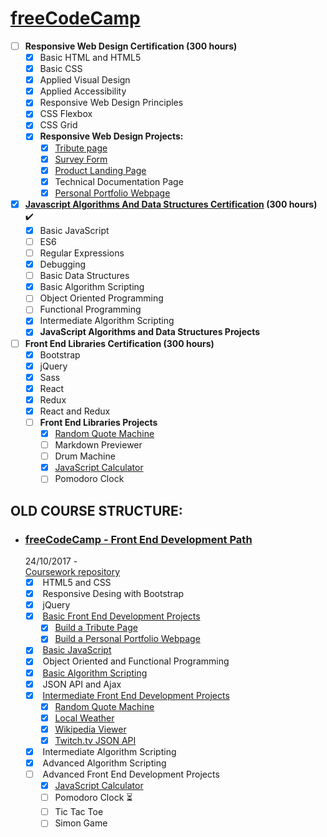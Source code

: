 # [freeCodeCamp](https://www.freecodecamp.org/)
- [ ] **Responsive Web Design Certification (300 hours)**
    - [x] Basic HTML and HTML5 
    - [X] Basic CSS
    - [x] Applied Visual Design
    - [x] Applied Accessibility
    - [x] Responsive Web Design Principles
    - [x] CSS Flexbox
    - [x] CSS Grid
    - [x] **Responsive Web Design Projects:**
      - [x] [Tribute page](https://jpacsai.github.io/freeCodeCamp/ResponsiveWebDesign_Projects/Tribute_page/)
      - [x] [Survey Form](https://jpacsai.github.io/freeCodeCamp/ResponsiveWebDesign_Projects/Survey_Form/)
      - [x] [Product Landing Page](https://jpacsai.github.io/freeCodeCamp/ResponsiveWebDesign_Projects/Product_Landing_Page/)
      - [x] Technical Documentation Page
      - [x] [Personal Portfolio Webpage](https://jpacsai.github.io/freeCodeCamp/ResponsiveWebDesign_Projects/Portfolio_page/)
- [x] **[Javascript Algorithms And Data Structures Certification](https://www.freecodecamp.org/certification/jpacsai/javascript-algorithms-and-data-structures) (300 hours)** ✔️
    - [x] Basic JavaScript
    - [ ] ES6
    - [ ] Regular Expressions
    - [x] Debugging
    - [ ] Basic Data Structures
    - [x] Basic Algorithm Scripting
    - [ ] Object Oriented Programming
    - [ ] Functional Programming
    - [x] Intermediate Algorithm Scripting
    - [x] **JavaScript Algorithms and Data Structures Projects**
- [ ] **Front End Libraries Certification (300 hours)**
    - [x] Bootstrap
    - [x] jQuery
    - [x] Sass
    - [x] React
    - [x] Redux
    - [x] React and Redux
    - [ ] **Front End Libraries Projects**
      - [x] [Random Quote Machine](https://jpacsai.github.io/freeCodeCamp/IntermediateProjects/QuoteMachine/)
      - [ ] Markdown Previewer
      - [ ] Drum Machine
      - [x] [JavaScript Calculator ](https://jpacsai.github.io/freeCodeCamp/AdvancedProjects/Calculator/)
      - [ ] Pomodoro Clock

## OLD COURSE STRUCTURE:

- ### [**freeCodeCamp - Front End Development Path**](https://www.freecodecamp.org/)  
  24/10/2017 -  
  [Coursework repository](https://github.com/jpacsai/freeCodeCamp)  
  - [x] &nbsp;HTML5 and CSS  
  - [x] &nbsp;Responsive Desing with Bootstrap  
  - [x] &nbsp;jQuery  
  - [x] &nbsp;[Basic Front End Development Projects](https://github.com/jpacsai/freeCodeCamp/tree/master/BasicProjects)
     - [x] [Build a Tribute Page](https://jpacsai.github.io/freeCodeCamp/BasicProjects/Tribute_page/)
     - [x] [Build a Personal Portfolio Webpage](https://jpacsai.github.io/freeCodeCamp/BasicProjects/Portfolio_page/)
  - [x] &nbsp;[Basic JavaScript](https://github.com/jpacsai/freeCodeCamp/tree/master/BasicJavaSript)
  - [x] &nbsp;Object Oriented and Functional Programming    
  - [x] &nbsp;[Basic Algorithm Scripting](https://github.com/jpacsai/freeCodeCamp/tree/master/BasicAlgorithms)
  - [x] &nbsp;JSON API and Ajax
  - [x] &nbsp;[Intermediate Front End Development Projects](https://github.com/jpacsai/freeCodeCamp/tree/master/IntermediateProjects)
     - [x] [Random Quote Machine](https://jpacsai.github.io/freeCodeCamp/IntermediateProjects/QuoteMachine/)
     - [x] [Local Weather](https://jpacsai.github.io/freeCodeCamp/IntermediateProjects/LocalWeather/)
     - [x] [Wikipedia Viewer](https://jpacsai.github.io/freeCodeCamp/IntermediateProjects/WikipediaViewer/)
     - [x] [Twitch.tv JSON API](https://jpacsai.github.io/freeCodeCamp/IntermediateProjects/Twitchtv/)
  - [x] &nbsp;Intermediate Algorithm Scripting 
  - [x] &nbsp;Advanced Algorithm Scripting  
  - [ ] &nbsp;Advanced Front End Development Projects
     - [x] [JavaScript Calculator](https://jpacsai.github.io/freeCodeCamp/AdvancedProjects/Calculator/)
     - [ ] Pomodoro Clock :hourglass_flowing_sand:
     - [ ] Tic Tac Toe
     - [ ] Simon Game
